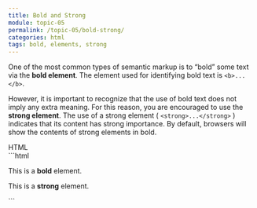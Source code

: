 ```yaml
---
title: Bold and Strong
module: topic-05
permalink: /topic-05/bold-strong/
categories: html
tags: bold, elements, strong
---
```


<div class="divider-heading"></div>

One of the most common types of semantic markup is to “bold” some text via the **bold element**. The element used for identifying bold text is `<b>...</b>`.

However, it is important to recognize that the use of bold text does not imply any extra meaning. For this reason, you are encouraged to use the **strong element**. The use of a strong element ( `<strong>...</strong>` ) indicates that its content has strong importance. By default, browsers will show the contents of strong elements in bold.


<div id="code-heading">HTML</div>
```html
<p>This is a <b>bold</b> element.</p>

<p>This is a <strong>strong</strong> element.</p>
```


<div class="external-embed">
  <p data-height="400" data-theme-id="30567" data-slug-hash="rGOPKj" data-default-tab="html,result" data-user="Media-Ed-Online" data-pen-title="Semantic HTML, Bold and Strong" class="codepen"></a>
</div>
